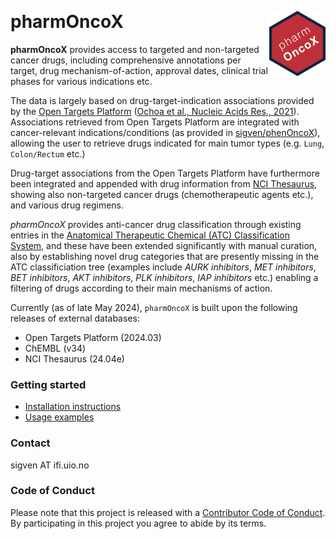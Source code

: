&nbsp;

# pharmOncoX <a href="https://sigven.github.io/pharmOncoX/"><img src="man/figures/logo.png" align="right" height="104" width="90"/></a>

**pharmOncoX** provides access to targeted and non-targeted cancer drugs, including comprehensive annotations per target, drug mechanism-of-action, approval dates, clinical trial phases for various indications etc. 

The data is largely based on drug-target-indication associations provided by the [Open Targets Platform](https://targetvalidation.org) ([Ochoa et al., Nucleic Acids Res., 2021](https://doi.org/10.1093/nar/gkaa1027)). Associations retrieved from Open Targets Platform are integrated with cancer-relevant indications/conditions (as provided in [sigven/phenOncoX](https://github.com/sigven/phenOncoX)), allowing the user to retrieve drugs indicated for main tumor types (e.g. `Lung`, `Colon/Rectum` etc.) 

Drug-target associations from the Open Targets Platform have furthermore been integrated and appended with drug information from [NCI Thesaurus](https://ncithesaurus.nci.nih.gov/ncitbrowser/), showing also non-targeted cancer drugs (chemotherapeutic agents etc.), and various drug regimens.

_pharmOncoX_ provides anti-cancer drug classification through existing entries in the [Anatomical Therapeutic Chemical (ATC) Classification System](https://www.whocc.no/atc_ddd_index/), and these have been extended significantly with manual curation, also by establishing novel drug categories that are presently missing in the ATC classificiation tree (examples include _AURK inhibitors_, _MET inhibitors_, _BET inhibitors_, _AKT inhibitors_, _PLK inhibitors_, _IAP inhibitors_ etc.) enabling a filtering of drugs according to their main mechanisms of action.

Currently (as of late May 2024), `pharmOncoX` is built upon the following 
releases of external databases:

 - Open Targets Platform (2024.03)
 - ChEMBL (v34)
 - NCI Thesaurus (24.04e)

### Getting started

* [Installation instructions](articles/pharmOncoX.html#installation)
* [Usage examples](articles/pharmOncoX.html#retrieval-of-drugs---examples)

### Contact

sigven AT ifi.uio.no

### Code of Conduct

Please note that this project is released with a [Contributor Code of Conduct](https://github.com/sigven/pharmOncoX/blob/main/.github/CODE_OF_CONDUCT.md). By participating in this project you agree to abide by its terms.
